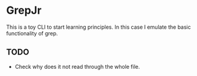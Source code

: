 # GrepJr
This is a toy CLI to start learning principles. In this case I emulate the basic functionality of grep.

## TODO
- Check why does it not read through the whole file.
